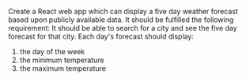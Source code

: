 Create a React web app which can display a five day weather forecast based upon publicly available
data.
It should be fulfilled the following requirement:
It should be able to search for a city and see the five day forecast for that city. Each day's forecast
should display:

1. the day of the week
2. the minimum temperature
3. the maximum temperature
